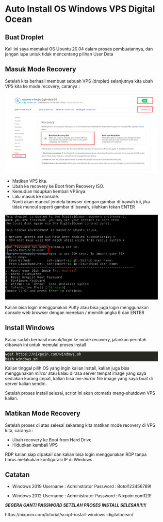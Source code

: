# Auto Install OS Windows VPS Digital Ocean

<h2 id=buat-droplet>Buat Droplet</h2>
<p>Kali ini saya memakai OS Ubuntu 20.04 dalam proses pembuatannya, dan jangan lupa untuk tidak mencentang pilihan User Data</p>
<h2 id=masuk-mode-recovery>Masuk Mode Recovery</h2>
<p>Setelah kita berhasil membuat sebuah VPS (droplet) selanjutnya kita ubah VPS kita ke mode recovery, caranya :</p>

![alt text](https://raw.githubusercontent.com/paratonsp/digital-ocean-windows/main/img/digitaloceanrecovery.png)

<ul>
<li>Matikan VPS kita.</li>
<li>Ubah ke recovery ke Boot from Recovery ISO.</li>
<li>Kemudian hidupkan kembali VPSnya</li>
<li>Lalu masuk ke console.<br>
Nanti akan muncul jendela browser dengan gambar di bawah ini, jika tidak muncul seperti gambar di bawah, silahkan tekan ENTER</li>
</ul>

![alt text](https://raw.githubusercontent.com/paratonsp/digital-ocean-windows/main/img/digitaloceanrecovery2.png)

<p>Kalian bisa login menggunakan Putty atau bisa juga login menggunakan console web browser dengan menekan / memilih angka 6 dan ENTER</p>
<h2 id=install-windows>Install Windows</h2>
<p>Kalau sudah berhasil masuk/login ke mode recovery, jalankan perintah dibawah ini untuk memulai proses install</p>
<div class=highlight><pre tabindex=0 style=color:#f8f8f2;background-color:#272822;-moz-tab-size:4;-o-tab-size:4;tab-size:4><code class=language-bash data-lang=bash>wget https://nixpoin.com/windows.sh
bash windows.sh
</code></pre></div><p>Kalian tinggal pilih OS yang ingin kalian install, kalian juga bisa menggunakan <em>mirror</em> atau kalau dirasa server tempat image yang saya sediakan kurang cepat, kalian bisa me-<em>mirror</em> file image yang saya buat di server kalian sendiri.</p>
<p>Setelah proses install selesai, script ini akan otomatis meng-shutdown VPS kalian.</p>
<h2 id=matikan-mode-recovery>Matikan Mode Recovery</h2>
<p>Setelah proses di atas selesai sekarang kita matikan mode recovery di VPS kita, caranya :</p>
<ul>
<li>Ubah recovery ke Boot from Hard Drive</li>
<li>Hidupkan kembali VPS</li>
</ul>
<p>RDP kalian siap dipakai! dan kalian bisa login menggunakan RDP tanpa harus melakukan konfigurasi IP di Windows</p>
<h2 id=catatan>Catatan</h2>
<ul>
<li>
<p>Windows 2019
Username : Adminstrator
Password : Botol123456789!</p>
</li>
<li>
<p>Windows 2012
Username : Administrator
Password : Nixpoin.com123!</p>
</li>
</ul>
<p><em><strong>SEGERA GANTI PASSWORD SETELAH PROSES INSTALL SELESAI!!!!!!</strong></em></p>
<a>https://nixpoin.com/tutorial/script-install-windows-digitalocean/</a>
